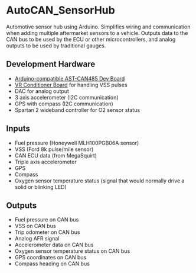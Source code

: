 # AutoCAN_SensorHub
Automotive sensor hub using Arduino. Simplifies wiring and communication when adding multiple aftermarket sensors to a vehicle. Outputs data to the CAN bus to be used by the ECU or other microcontrollers, and analog outputs to be used by traditional gauges.

Development Hardware
-
* [Arduino-compatible AST-CAN485 Dev Board](https://www.sparkfun.com/products/14483)
* [VR Conditioner Board](http://jbperf.com/dual_VR/v2_1.html) for handling VSS pulses
* DAC for analog output
* 3 axis accelerometer (I2C communication)
* GPS with compass (I2C communication)
* Spartan 2 wideband controller for O2 sensor status

Inputs
-
* Fuel pressure (Honeywell MLH100PGB06A sensor)
* VSS (Ford 8k pulse/mile sensor)
* CAN ECU data (from MegaSquirt)
* Triple axis accelerometer
* GPS
* Compass
* Oxygen sensor temperature status (signal that would normally drive a solid or blinking LED)

Outputs
-
* Fuel pressure on CAN bus
* VSS on CAN bus
* Trip odometer on CAN bus
* Analog AFR signal
* Accelerometer data on CAN bus
* Oxygen sensor temperature status on CAN bus
* GPS coordinates on CAN bus
* Compass heading on CAN bus
